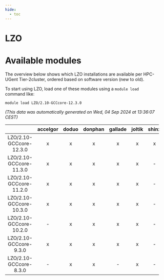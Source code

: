 ```yaml
---
hide:
  - toc
---
```


LZO
===

# Available modules


The overview below shows which LZO installations are available per HPC-UGent Tier-2cluster, ordered based on software version (new to old).

To start using LZO, load one of these modules using a `module load` command like:

```shell
module load LZO/2.10-GCCcore-12.3.0
```

*(This data was automatically generated on Wed, 04 Sep 2024 at 13:36:07 CEST)*  

| |accelgor|doduo|donphan|gallade|joltik|shinx|skitty|
| :---: | :---: | :---: | :---: | :---: | :---: | :---: | :---: |
|LZO/2.10-GCCcore-12.3.0|x|x|x|x|x|x|x|
|LZO/2.10-GCCcore-11.3.0|x|x|x|x|x|-|x|
|LZO/2.10-GCCcore-11.2.0|x|x|x|x|x|-|x|
|LZO/2.10-GCCcore-10.3.0|x|x|x|x|x|-|x|
|LZO/2.10-GCCcore-10.2.0|-|x|x|x|x|-|x|
|LZO/2.10-GCCcore-9.3.0|x|x|x|x|x|-|x|
|LZO/2.10-GCCcore-8.3.0|-|x|x|-|x|-|x|
